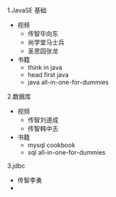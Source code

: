 1.JavaSE 基础
  * 视频
    * 传智毕向东
    * 尚学堂马士兵
    * 圣思园张龙
  * 书籍
    * think in java
    * head first java
    * java all-in-one-for-dummies

2.数据库
  * 视频
    * 传智刘道成
    * 传智韩中志
  * 书籍
    * mysql cookbook
    * sql all-in-one-for-dummies

3.jdbc  
  * 传智李勇
  *
